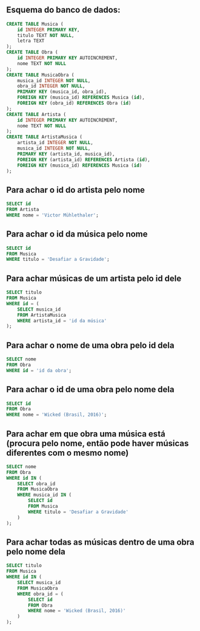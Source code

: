 ## Esquema do banco de dados:
```sql
CREATE TABLE Musica (
    id INTEGER PRIMARY KEY,
    titulo TEXT NOT NULL,
    letra TEXT
);
CREATE TABLE Obra (
    id INTEGER PRIMARY KEY AUTOINCREMENT,
    nome TEXT NOT NULL
);
CREATE TABLE MusicaObra (
    musica_id INTEGER NOT NULL,
    obra_id INTEGER NOT NULL,
    PRIMARY KEY (musica_id, obra_id),
    FOREIGN KEY (musica_id) REFERENCES Musica (id),
    FOREIGN KEY (obra_id) REFERENCES Obra (id)
);
CREATE TABLE Artista (
    id INTEGER PRIMARY KEY AUTOINCREMENT,
    nome TEXT NOT NULL
);
CREATE TABLE ArtistaMusica (
    artista_id INTEGER NOT NULL,
    musica_id INTEGER NOT NULL,
    PRIMARY KEY (artista_id, musica_id),
    FOREIGN KEY (artista_id) REFERENCES Artista (id),
    FOREIGN KEY (musica_id) REFERENCES Musica (id)
);
```


## Para achar o id do artista pelo nome

```sql
SELECT id
FROM Artista 
WHERE nome = 'Victor Mühlethaler';
```

## Para achar o id da música pelo nome

```sql
SELECT id
FROM Musica
WHERE titulo = 'Desafiar a Gravidade';
```

## Para achar músicas de um artista pelo id dele

```sql
SELECT titulo
FROM Musica
WHERE id = (
    SELECT musica_id
    FROM ArtistaMusica
    WHERE artista_id = 'id da música'
);
```

## Para achar o nome de uma obra pelo id dela

```sql
SELECT nome
FROM Obra
WHERE id = 'id da obra';
```

## Para achar o id de uma obra pelo nome dela

```sql
SELECT id
FROM Obra
WHERE nome = 'Wicked (Brasil, 2016)';
```


## Para achar em que obra uma música está (procura pelo nome, então pode haver músicas diferentes com o mesmo nome)

```sql
SELECT nome
FROM Obra
WHERE id IN (
    SELECT obra_id
    FROM MusicaObra
    WHERE musica_id IN (
        SELECT id
        FROM Musica
        WHERE titulo = 'Desafiar a Gravidade'
    )
);
```
## Para achar todas as músicas dentro de uma obra pelo nome dela

```sql
SELECT titulo
FROM Musica
WHERE id IN (
    SELECT musica_id
    FROM MusicaObra
    WHERE obra_id = (
        SELECT id
        FROM Obra
        WHERE nome = 'Wicked (Brasil, 2016)'
    )
);
```